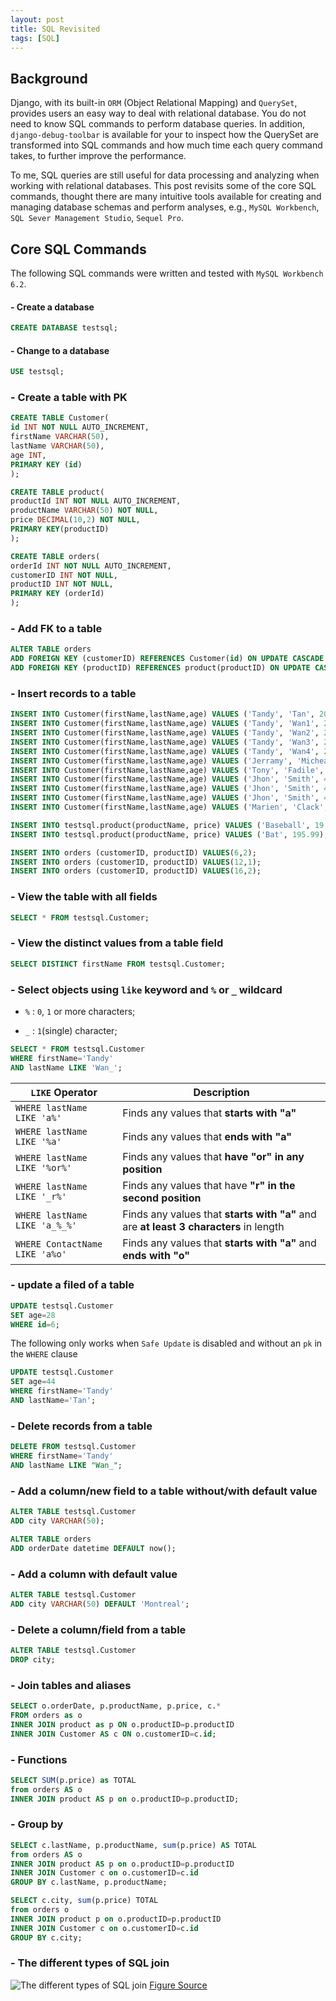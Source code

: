 ```yaml
---
layout: post
title: SQL Revisited
tags: [SQL]
---
```


## Background

Django, with its built-in `ORM` (Object Relational Mapping) and `QuerySet`, provides users an easy way to deal with relational database. You do not need to know SQL commands to perform database queries. In addition, `django-debug-toolbar` is available for your to inspect how the QuerySet are transformed into SQL commands and how much time each query command takes, to further improve the performance.

To me, SQL queries are still useful for data processing and analyzing when working with relational databases. This post revisits some of the core SQL commands, thought there are many intuitive tools available for creating and managing database schemas and perform analyses, e.g., `MySQL Workbench`, `SQL Sever Management Studio`, `Sequel Pro`.

## Core SQL Commands

The following SQL commands were written and tested with `MySQL Workbench 6.2`.

#### - Create a database

```sql
CREATE DATABASE testsql;
```

#### - Change to a database

```sql
USE testsql;
```

### - Create a table with PK

```sql
CREATE TABLE Customer(
id INT NOT NULL AUTO_INCREMENT,
firstName VARCHAR(50),
lastName VARCHAR(50),
age INT,
PRIMARY KEY (id)
);
```

```sql
CREATE TABLE product(
productId INT NOT NULL AUTO_INCREMENT,
productName VARCHAR(50) NOT NULL,
price DECIMAL(10,2) NOT NULL,
PRIMARY KEY(productID)
);
```

```sql
CREATE TABLE orders(
orderId INT NOT NULL AUTO_INCREMENT,
customerID INT NOT NULL,
productID INT NOT NULL,
PRIMARY KEY (orderId)
);
```

### - Add FK to a table

```sql
ALTER TABLE orders
ADD FOREIGN KEY (customerID) REFERENCES Customer(id) ON UPDATE CASCADE ON DELETE RESTRICT,
ADD FOREIGN KEY (productID) REFERENCES product(productID) ON UPDATE CASCADE ON DELETE RESTRICT;
```

### - Insert records to a table

```sql
INSERT INTO Customer(firstName,lastName,age) VALUES ('Tandy', 'Tan', 20);
INSERT INTO Customer(firstName,lastName,age) VALUES ('Tandy', 'Wan1', 20);
INSERT INTO Customer(firstName,lastName,age) VALUES ('Tandy', 'Wan2', 20);
INSERT INTO Customer(firstName,lastName,age) VALUES ('Tandy', 'Wan3', 20);
INSERT INTO Customer(firstName,lastName,age) VALUES ('Tandy', 'Wan4', 20);
INSERT INTO Customer(firstName,lastName,age) VALUES ('Jerramy', 'Micheale', 36);
INSERT INTO Customer(firstName,lastName,age) VALUES ('Tony', 'Fadile', 18);
INSERT INTO Customer(firstName,lastName,age) VALUES ('Jhon', 'Smith', 44);
INSERT INTO Customer(firstName,lastName,age) VALUES ('Jhon', 'Smith', 44);
INSERT INTO Customer(firstName,lastName,age) VALUES ('Jhon', 'Smith', 44);
INSERT INTO Customer(firstName,lastName,age) VALUES ('Marien', 'Clack', 22);
```

```sql
INSERT INTO testsql.product(productName, price) VALUES ('Baseball', 19.99);
INSERT INTO testsql.product(productName, price) VALUES ('Bat', 195.99);
```

```sql
INSERT INTO orders (customerID, productID) VALUES(6,2);
INSERT INTO orders (customerID, productID) VALUES(12,1);
INSERT INTO orders (customerID, productID) VALUES(16,2);
```

### - View the table with all fields

```sql
SELECT * FROM testsql.Customer;
```

### - View the distinct values from a table field

```sql
SELECT DISTINCT firstName FROM testsql.Customer;
```

### - Select objects using `like` keyword and `%` or `_` wildcard

- `%` : `0`, `1` or more characters;

- `_` : `1`(single) character;

```sql
SELECT * FROM testsql.Customer
WHERE firstName='Tandy'
AND lastName LIKE 'Wan_';
```

| `LIKE` Operator                | Description                                                                           |
| ------------------------------ | ------------------------------------------------------------------------------------- |
| `WHERE lastName LIKE 'a%'`     | Finds any values that **starts with "a"**                                             |
| `WHERE lastName LIKE '%a'`     | Finds any values that **ends with "a"**                                               |
| `WHERE lastName LIKE '%or%'`   | Finds any values that **have "or" in any position**                                   |
| `WHERE lastName LIKE '_r%'`    | Finds any values that have **"r" in the second position**                             |
| `WHERE lastName LIKE 'a_%_%'`  | Finds any values that **starts with "a"** and are **at least 3 characters** in length |
| `WHERE ContactName LIKE 'a%o'` | Finds any values that **starts with "a"** and **ends with "o"**                       |

### - update a filed of a table

```sql
UPDATE testsql.Customer
SET age=28
WHERE id=6;
```

The following only works when `Safe Update` is disabled and without an `pk` in the `WHERE` clause

```sql
UPDATE testsql.Customer
SET age=44
WHERE firstName='Tandy'
AND lastName='Tan';
```

### - Delete records from a table

```sql
DELETE FROM testsql.Customer
WHERE firstName='Tandy'
AND lastName LIKE "Wan_";
```

### - Add a column/new field to a table without/with default value

```sql
ALTER TABLE testsql.Customer
ADD city VARCHAR(50);
```

```sql
ALTER TABLE orders
ADD orderDate datetime DEFAULT now();
```

### - Add a column with default value

```sql
ALTER TABLE testsql.Customer
ADD city VARCHAR(50) DEFAULT 'Montreal';
```

### - Delete a column/field from a table

```sql
ALTER TABLE testsql.Customer
DROP city;
```

### - Join tables and aliases

```sql
SELECT o.orderDate, p.productName, p.price, c.*
FROM orders as o
INNER JOIN product as p ON o.productID=p.productID
INNER JOIN Customer AS c ON o.customerID=c.id;
```

### - Functions

```sql
SELECT SUM(p.price) as TOTAL
from orders AS o
INNER JOIN product AS p on o.productID=p.productID;
```

### - Group by

```sql
SELECT c.lastName, p.productName, sum(p.price) AS TOTAL
from orders AS o
INNER JOIN product AS p on o.productID=p.productID
INNER JOIN Customer c on o.customerID=c.id
GROUP BY c.lastName, p.productName;
```

```sql
SELECT c.city, sum(p.price) TOTAL
from orders o
INNER JOIN product p on o.productID=p.productID
INNER JOIN Customer c on o.customerID=c.id
GROUP BY c.city;
```

### - The different types of SQL join

![The different types of SQL join](../../../assets/img/thumbnails/different_SQL_Joins.png)
[Figure Source](https://commons.wikimedia.org/wiki/File%3ASQL_Joins.svg)
